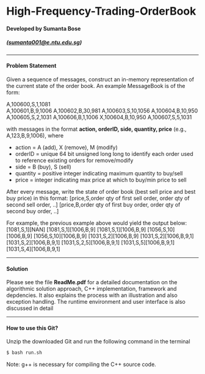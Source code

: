 # High-Frequency-Trading-OrderBook
#### Developed by Sumanta Bose  
##### ([sumanta001@e.ntu.edu.sg](mailto:sumanta001@e.ntu.edu.sg))
------
#### Problem Statement
Given a sequence of messages, construct an in-memory representation of the current state of the order book. An example MessageBook is of the form:

A,100600,S,1,1081<br/>
A,100601,B,9,1006
A,100602,B,30,981
A,100603,S,10,1056
A,100604,B,10,950
A,100605,S,2,1031
A,100606,B,1,1006
X,100604,B,10,950
A,100607,S,5,1031

with messages in the format **action, orderID, side, quantity, price** (e.g., A,123,B,9,1006), where

- action = A (add), X (remove), M (modify)
- orderID = unique 64 bit unsigned long long to identify each order used to reference existing orders for remove/modify
- side = B (buy), S (sell)
- quantity = positive integer indicating maximum quantity to buy/sell
- price = integer indicating max price at which to buy/min price to sell

After every message, write the state of order book (best sell price and best buy price) in this format:
[price,S,order qty of first sell order, order qty of second sell order, ..]
[price,B,order qty of first buy order, order qty of second buy order, ..]

For example, the previous example above would yield the output below:
[1081,S,1][NAN]
[1081,S,1][1006,B,9]
[1081,S,1][1006,B,9]
[1056,S,10][1006,B,9]
[1056,S,10][1006,B,9]
[1031,S,2][1006,B,9]
[1031,S,2][1006,B,9,1]
[1031,S,2][1006,B,9,1]
[1031,S,2,5][1006,B,9,1]
[1031,S,5][1006,B,9,1]
[1031,S,4][1006,B,9,1]

------
#### Solution

Please see the file **ReadMe.pdf** for a detailed documentation on the algorithmic solution approach, C++ implementation, framework and depdencies. It also explains the process with an illustration and also exception handling. The runtime environment and user interface is also discussed in detail

------
#### How to use this Git?
Unzip the downloaded Git and run the following command in the terminal

```sh
$ bash run.sh
```
Note: g++ is necessary for compiling the C++ source code.